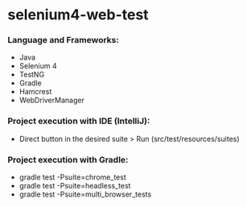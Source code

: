 # selenium4-web-test

### Language and Frameworks:
* Java
* Selenium 4
* TestNG
* Gradle
* Hamcrest
* WebDriverManager

### Project execution with IDE (IntelliJ):
* Direct button in the desired suite > Run (src/test/resources/suites)

### Project execution with Gradle:
* gradle test -Psuite=chrome_test
* gradle test -Psuite=headless_test
* gradle test -Psuite=multi_browser_tests
